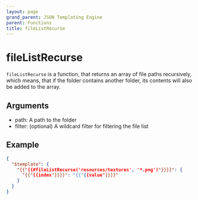 ```yaml
---
layout: page
grand_parent: JSON Templating Engine
parent: Functions
title: fileListRecurse
---
```


# fileListRecurse

`fileListRecurse` is a function, that returns an array of file paths recursively, which means, that if the folder contains another folder, its contents will also be added to the array.

## Arguments

- path: A path to the folder
- filter: (optional) A wildcard filter for filtering the file list

## Example

```json
{
  "$template": {
    "{{"{{#fileListRecurse('resources/textures', '*.png')"}}}}": {
      "{{"{{index"}}}}": "{{"{{value"}}}}"
    }
  }
}
```